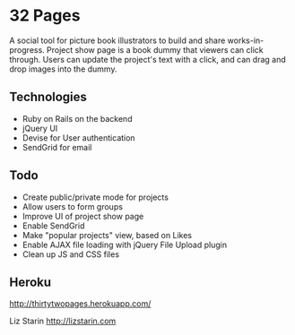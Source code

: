 # 32 Pages

A social tool for picture book illustrators to build and share works-in-progress. Project show page is a book dummy that viewers can click through. Users can update the project's text with a click, and can drag and drop images into the dummy.

## Technologies

- Ruby on Rails on the backend
- jQuery UI
- Devise for User authentication
- SendGrid for email 

## Todo

- Create public/private mode for projects
- Allow users to form groups
- Improve UI of project show page
- Enable SendGrid
- Make "popular projects" view, based on Likes
- Enable AJAX file loading with jQuery File Upload plugin
- Clean up JS and CSS files

## Heroku

http://thirtytwopages.herokuapp.com/


Liz Starin
http://lizstarin.com


